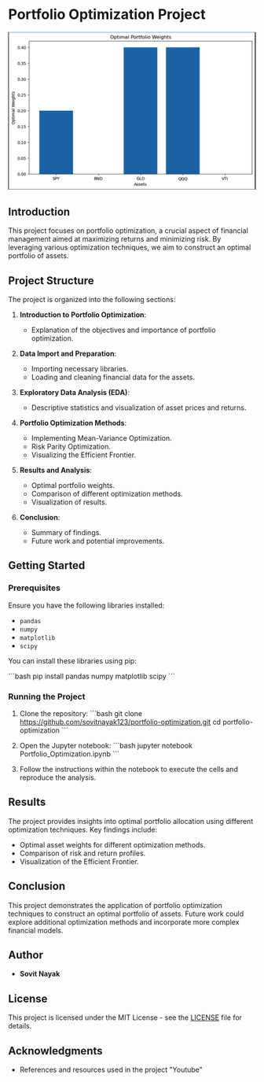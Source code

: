 
# Portfolio Optimization Project

![Portfolio_optimization](Portfolio_weights.png)

## Introduction

This project focuses on portfolio optimization, a crucial aspect of financial management aimed at maximizing returns and minimizing risk. By leveraging various optimization techniques, we aim to construct an optimal portfolio of assets.

## Project Structure

The project is organized into the following sections:

1. **Introduction to Portfolio Optimization**:
   - Explanation of the objectives and importance of portfolio optimization.

2. **Data Import and Preparation**:
   - Importing necessary libraries.
   - Loading and cleaning financial data for the assets.

3. **Exploratory Data Analysis (EDA)**:
   - Descriptive statistics and visualization of asset prices and returns.

4. **Portfolio Optimization Methods**:
   - Implementing Mean-Variance Optimization.
   - Risk Parity Optimization.
   - Visualizing the Efficient Frontier.

5. **Results and Analysis**:
   - Optimal portfolio weights.
   - Comparison of different optimization methods.
   - Visualization of results.

6. **Conclusion**:
   - Summary of findings.
   - Future work and potential improvements.

## Getting Started

### Prerequisites

Ensure you have the following libraries installed:

- `pandas`
- `numpy`
- `matplotlib`
- `scipy`

You can install these libraries using pip:

\`\`\`bash
pip install pandas numpy matplotlib scipy
\`\`\`

### Running the Project

1. Clone the repository:
   \`\`\`bash
   git clone https://github.com/sovitnayak123/portfolio-optimization.git
   cd portfolio-optimization
   \`\`\`

2. Open the Jupyter notebook:
   \`\`\`bash
   jupyter notebook Portfolio_Optimization.ipynb
   \`\`\`

3. Follow the instructions within the notebook to execute the cells and reproduce the analysis.

## Results

The project provides insights into optimal portfolio allocation using different optimization techniques. Key findings include:

- Optimal asset weights for different optimization methods.
- Comparison of risk and return profiles.
- Visualization of the Efficient Frontier.

## Conclusion

This project demonstrates the application of portfolio optimization techniques to construct an optimal portfolio of assets. Future work could explore additional optimization methods and incorporate more complex financial models.

## Author

- **Sovit Nayak**

## License

This project is licensed under the MIT License - see the [LICENSE](LICENSE) file for details.

## Acknowledgments

- References and resources used in the project "Youtube"

